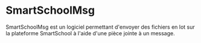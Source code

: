# SmartSchoolMsg
SmartSchoolMsg est un logiciel permettant d'envoyer des fichiers en lot sur la plateforme SmartSchool à l'aide d'une pièce jointe à un message.
